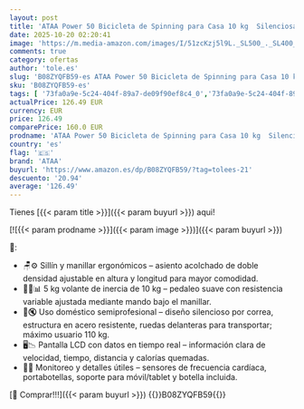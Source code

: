 ```yaml
---
layout: post
title: 'ATAA Power 50 Bicicleta de Spinning para Casa 10 kg  Silenciosa  Sillín Ergonómico  Ruedas de Transporte  Resistencia Manual'
date: 2025-10-20 02:20:41
image: 'https://m.media-amazon.com/images/I/51zcKzj5l9L._SL500_._SL400_.jpg'
comments: true
category: ofertas
author: 'tole.es'
slug: 'B08ZYQFB59-es ATAA Power 50 Bicicleta de Spinning para Casa 10 kg...'
sku: 'B08ZYQFB59-es'
tags: [ '73fa0a9e-5c24-404f-89a7-de09f90ef8c4_0','73fa0a9e-5c24-404f-89a7-de09f90ef8c4_3901','Arborist Merchandising Root','Bicicletas estáticas','Bicicletas estáticas y de spinning para fitness','Deportes y aire libre','Fitness y ejercicio','Máquinas de cardio para fitness','Self Service','Special Features Stores','ataa','bicicleta','🇪🇸', ]
actualPrice: 126.49 EUR
currency: EUR
price: 126.49
comparePrice: 160.0 EUR
prodname: 'ATAA Power 50 Bicicleta de Spinning para Casa 10 kg  Silenciosa  Sillín Ergonómico  Ruedas de Transporte  Resistencia Manual'
country: 'es'
flag: '🇪🇸'
brand: 'ATAA'
buyurl: 'https://www.amazon.es/dp/B08ZYQFB59/?tag=tolees-21'
descuento: '20.94'
average: '126.49'
---
```


Tienes [{{< param title >}}]({{< param buyurl >}}) aqui!

[![{{< param prodname >}}]({{< param image >}})]({{< param buyurl >}})

🔎:

- 🪑⚙️ Sillín y manillar ergonómicos – asiento acolchado de doble densidad ajustable en altura y longitud para mayor comodidad.
- 🚴‍♂️📊 5 kg volante de inercia de 10 kg – pedaleo suave con resistencia variable ajustada mediante mando bajo el manillar.
- 🏡🔇 Uso doméstico semiprofesional – diseño silencioso por correa, estructura en acero resistente, ruedas delanteras para transportar; máximo usuario 110 kg.
- 🖥️📉 Pantalla LCD con datos en tiempo real – información clara de velocidad, tiempo, distancia y calorías quemadas.
- 💓🔋 Monitoreo y detalles útiles – sensores de frecuencia cardíaca, portabotellas, soporte para móvil/tablet y botella incluida.

[🛒 Comprar!!!]({{< param buyurl >}})
{{<world>}}B08ZYQFB59{{</world>}}
